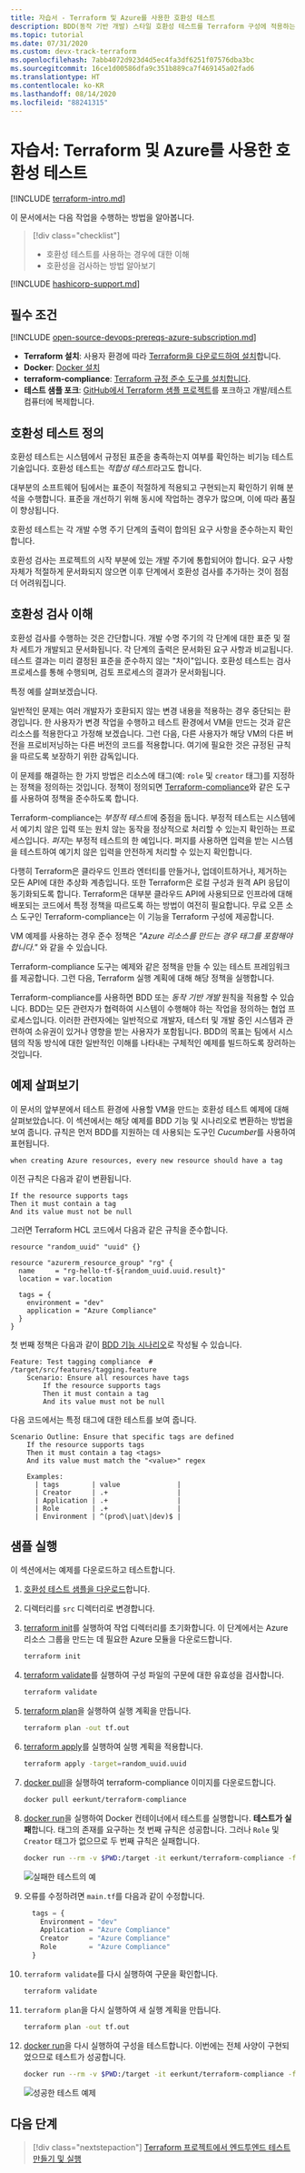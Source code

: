 ```yaml
---
title: 자습서 - Terraform 및 Azure를 사용한 호환성 테스트
description: BDD(동작 기반 개발) 스타일 호환성 테스트를 Terraform 구성에 적용하는 방법을 알아봅니다.
ms.topic: tutorial
ms.date: 07/31/2020
ms.custom: devx-track-terraform
ms.openlocfilehash: 7abb4072d923d4d5ec4fa3df6251f07576dba3bc
ms.sourcegitcommit: 16ce1d00586dfa9c351b889ca7f469145a02fad6
ms.translationtype: HT
ms.contentlocale: ko-KR
ms.lasthandoff: 08/14/2020
ms.locfileid: "88241315"
---
```

# <a name="tutorial-compliance-testing-with-terraform-and-azure"></a>자습서: Terraform 및 Azure를 사용한 호환성 테스트

[!INCLUDE [terraform-intro.md](includes/terraform-intro.md)]

이 문서에서는 다음 작업을 수행하는 방법을 알아봅니다.

> [!div class="checklist"]
> * 호환성 테스트를 사용하는 경우에 대한 이해
> * 호환성을 검사하는 방법 알아보기

[!INCLUDE [hashicorp-support.md](includes/hashicorp-support.md)]

## <a name="prerequisites"></a>필수 조건

[!INCLUDE [open-source-devops-prereqs-azure-subscription.md](../includes/open-source-devops-prereqs-azure-subscription.md)]
- **Terraform 설치**: 사용자 환경에 따라 [Terraform을 다운로드하여 설치](https://www.terraform.io/downloads.html)합니다.
- **Docker**: [Docker 설치](https://docs.docker.com/get-docker/)
- **terraform-compliance**: [Terraform 규정 준수 도구를 설치합니다](https://terraform-compliance.com/pages/installation/docker).
- **테스트 샘플 포크**: [GitHub에서 Terraform 샘플 프로젝트](https://github.com/Azure/terraform)를 포크하고 개발/테스트 컴퓨터에 복제합니다.

## <a name="what-is-compliance-testing"></a>호환성 테스트 정의

호환성 테스트는 시스템에서 규정된 표준을 충족하는지 여부를 확인하는 비기능 테스트 기술입니다. 호환성 테스트는 *적합성 테스트*라고도 합니다.

대부분의 소프트웨어 팀에서는 표준이 적절하게 적용되고 구현되는지 확인하기 위해 분석을 수행합니다. 표준을 개선하기 위해 동시에 작업하는 경우가 많으며, 이에 따라 품질이 향상됩니다.

호환성 테스트는 각 개발 수명 주기 단계의 출력이 합의된 요구 사항을 준수하는지 확인합니다.

호환성 검사는 프로젝트의 시작 부분에 있는 개발 주기에 통합되어야 합니다. 요구 사항 자체가 적절하게 문서화되지 않으면 이후 단계에서 호환성 검사를 추가하는 것이 점점 더 어려워집니다.

## <a name="understanding-compliance-checks"></a>호환성 검사 이해

호환성 검사를 수행하는 것은 간단합니다. 개발 수명 주기의 각 단계에 대한 표준 및 절차 세트가 개발되고 문서화됩니다. 각 단계의 출력은 문서화된 요구 사항과 비교됩니다. 테스트 결과는 미리 결정된 표준을 준수하지 않는 "차이"입니다. 호환성 테스트는 검사 프로세스를 통해 수행되며, 검토 프로세스의 결과가 문서화됩니다.

특정 예를 살펴보겠습니다.

일반적인 문제는 여러 개발자가 호환되지 않는 변경 내용을 적용하는 경우 중단되는 환경입니다. 한 사용자가 변경 작업을 수행하고 테스트 환경에서 VM을 만드는 것과 같은 리소스를 적용한다고 가정해 보겠습니다. 그런 다음, 다른 사용자가 해당 VM의 다른 버전을 프로비저닝하는 다른 버전의 코드를 적용합니다. 여기에 필요한 것은 규정된 규칙을 따르도록 보장하기 위한 감독입니다.

이 문제를 해결하는 한 가지 방법은 리소스에 태그(예: `role` 및 `creator` 태그)를 지정하는 정책을 정의하는 것입니다. 정책이 정의되면 [Terraform-compliance](https://terraform-compliance.com)와 같은 도구를 사용하여 정책을 준수하도록 합니다.

Terraform-compliance는 *부정적 테스트*에 중점을 둡니다. 부정적 테스트는 시스템에서 예기치 않은 입력 또는 원치 않는 동작을 정상적으로 처리할 수 있는지 확인하는 프로세스입니다. *퍼지*는 부정적 테스트의 한 예입니다. 퍼지를 사용하면 입력을 받는 시스템을 테스트하여 예기치 않은 입력을 안전하게 처리할 수 있는지 확인합니다.

다행히 Terraform은 클라우드 인프라 엔터티를 만들거나, 업데이트하거나, 제거하는 모든 API에 대한 추상화 계층입니다. 또한 Terraform은 로컬 구성과 원격 API 응답이 동기화되도록 합니다. Terraform은 대부분 클라우드 API에 사용되므로 인프라에 대해 배포되는 코드에서 특정 정책을 따르도록 하는 방법이 여전히 필요합니다. 무료 오픈 소스 도구인 Terraform-compliance는 이 기능을 Terraform 구성에 제공합니다.

VM 예제를 사용하는 경우 준수 정책은 *"Azure 리소스를 만드는 경우 태그를 포함해야 합니다."* 와 같을 수 있습니다.

Terraform-compliance 도구는 예제와 같은 정책을 만들 수 있는 테스트 프레임워크를 제공합니다. 그런 다음, Terraform 실행 계획에 대해 해당 정책을 실행합니다.

Terraform-compliance를 사용하면 BDD 또는 *동작 기반 개발* 원칙을 적용할 수 있습니다. BDD는 모든 관련자가 협력하여 시스템이 수행해야 하는 작업을 정의하는 협업 프로세스입니다. 이러한 관련자에는 일반적으로 개발자, 테스터 및 개발 중인 시스템과 관련하여 소유권이 있거나 영향을 받는 사용자가 포함됩니다. BDD의 목표는 팀에서 시스템의 작동 방식에 대한 일반적인 이해를 나타내는 구체적인 예제를 빌드하도록 장려하는 것입니다.

## <a name="looking-at-an-example"></a>예제 살펴보기

이 문서의 앞부분에서 테스트 환경에 사용할 VM을 만드는 호환성 테스트 예제에 대해 살펴보았습니다. 이 섹션에서는 해당 예제를 BDD 기능 및 시나리오로 변환하는 방법을 보여 줍니다. 규칙은 먼저 BDD를 지원하는 데 사용되는 도구인 *Cucumber*를 사용하여 표현됩니다.

```Cucumber
when creating Azure resources, every new resource should have a tag
```

이전 규칙은 다음과 같이 변환됩니다.

```Cucumber
If the resource supports tags
Then it must contain a tag
And its value must not be null
```

그러면 Terraform HCL 코드에서 다음과 같은 규칙을 준수합니다.

```hcl
resource "random_uuid" "uuid" {}

resource "azurerm_resource_group" "rg" {
  name     = "rg-hello-tf-${random_uuid.uuid.result}"
  location = var.location

  tags = {
    environment = "dev"
    application = "Azure Compliance"
  } 
}
```

첫 번째 정책은 다음과 같이 [BDD 기능 시나리오](https://cucumber.io/docs/gherkin/reference/)로 작성될 수 있습니다.

```Cucumber
Feature: Test tagging compliance  # /target/src/features/tagging.feature
    Scenario: Ensure all resources have tags
        If the resource supports tags
        Then it must contain a tag
        And its value must not be null
```

다음 코드에서는 특정 태그에 대한 테스트를 보여 줍니다.

```Cucumber
Scenario Outline: Ensure that specific tags are defined
    If the resource supports tags
    Then it must contain a tag <tags>
    And its value must match the "<value>" regex

    Examples:
      | tags        | value              |
      | Creator     | .+                 |
      | Application | .+                 |
      | Role        | .+                 |
      | Environment | ^(prod\|uat\|dev)$ |
```

## <a name="running-the-sample"></a>샘플 실행

이 섹션에서는 예제를 다운로드하고 테스트합니다.

1. [호환성 테스트 샘플을 다운로드](https://github.com/Azure/terraform/tree/master/samples/compliance-testing)합니다.

1. 디렉터리를 `src` 디렉터리로 변경합니다.

1. [terraform init](https://www.terraform.io/docs/commands/init.html)를 실행하여 작업 디렉터리를 초기화합니다. 이 단계에서는 Azure 리소스 그룹을 만드는 데 필요한 Azure 모듈을 다운로드합니다.

    ```bash
    terraform init
    ```
    
1. [terraform validate](https://www.terraform.io/docs/commands/validate.html)를 실행하여 구성 파일의 구문에 대한 유효성을 검사합니다.

    ```bash
    terraform validate
    ```
    
1. [terraform plan](https://www.terraform.io/docs/commands/plan.html)을 실행하여 실행 계획을 만듭니다.

    ```bash
    terraform plan -out tf.out
    ```
    
1. [terraform apply](https://www.terraform.io/docs/commands/apply.html)를 실행하여 실행 계획을 적용합니다.

    ```bash
    terraform apply -target=random_uuid.uuid
    ```
    
1. [docker pull](https://docs.docker.com/engine/reference/commandline/pull/)을 실행하여 terraform-compliance 이미지를 다운로드합니다.

    ```bash
    docker pull eerkunt/terraform-compliance
    ```
    
1. [docker run](https://docs.docker.com/engine/reference/commandline/run/)을 실행하여 Docker 컨테이너에서 테스트를 실행합니다. **테스트가 실패**합니다. 태그의 존재를 요구하는 첫 번째 규칙은 성공합니다. 그러나 `Role` 및 `Creator` 태그가 없으므로 두 번째 규칙은 실패합니다.

    ```bash
    docker run --rm -v $PWD:/target -it eerkunt/terraform-compliance -f features -p tf.out
    ```
    
    ![실패한 테스트의 예](media/best-practices-compliance-testing/best-practices-compliance-testing-tagging-fail.png)

1. 오류를 수정하려면 `main.tf`를 다음과 같이 수정합니다.

    ```terraform
      tags = {
        Environment = "dev"
        Application = "Azure Compliance"
        Creator     = "Azure Compliance"
        Role        = "Azure Compliance"
      } 
    
    ```
    
1. `terraform validate`를 다시 실행하여 구문을 확인합니다.

    ```bash
    terraform validate
    ```
    
1. `terraform plan`을 다시 실행하여 새 실행 계획을 만듭니다.

    ```bash
    terraform plan -out tf.out
    ```
    
1. [docker run](https://docs.docker.com/engine/reference/commandline/run/)을 다시 실행하여 구성을 테스트합니다. 이번에는 전체 사양이 구현되었으므로 테스트가 성공합니다.

    ```bash
    docker run --rm -v $PWD:/target -it eerkunt/terraform-compliance -f features -p tf.out
    ```

    ![성공한 테스트 예제](media/best-practices-compliance-testing/best-practices-compliance-testing-tagging-succeed.png)

## <a name="next-steps"></a>다음 단계

> [!div class="nextstepaction"]
> [Terraform 프로젝트에서 엔드투엔드 테스트 만들기 및 실행](best-practices-end-to-end-testing.md)

